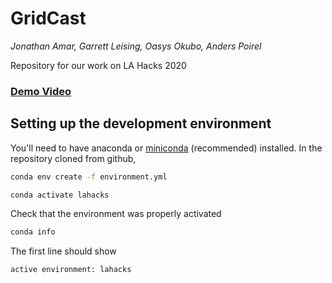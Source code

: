 # GridCast
*Jonathan Amar, Garrett Leising, Oasys Okubo, Anders Poirel*

Repository for our work on LA Hacks 2020

<h3><a href="https://www.youtube.com/watch?v=_eKlS2_Z3XE" target="_blank">Demo Video</a></h3>

## Setting up the development environment

You'll need to have anaconda or [miniconda](https://docs.conda.io/en/latest/miniconda.html) (recommended) installed.
In the repository cloned from github,

```bash
conda env create -f environment.yml
```
```bash
conda activate lahacks
```
Check that the environment was properly activated
```bash
conda info
```
The first line should show
```
active environment: lahacks
```
